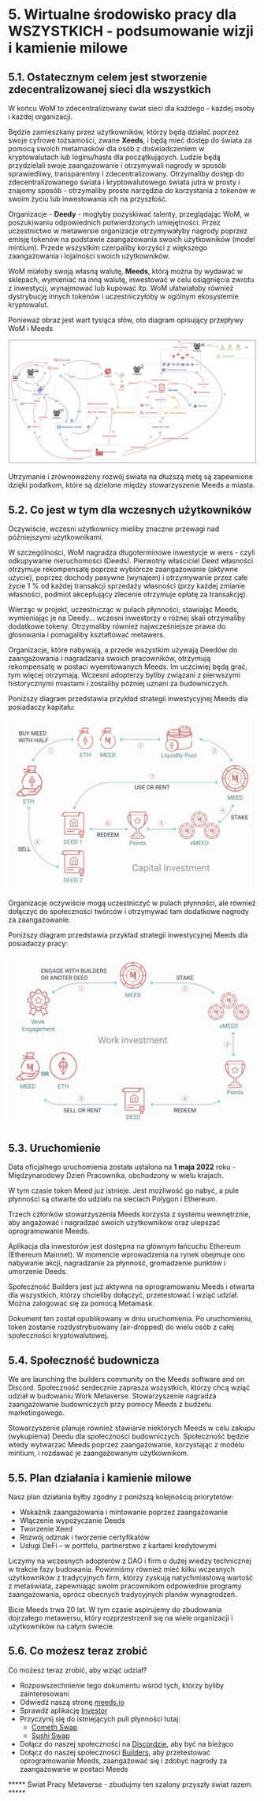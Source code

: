 # 5. Wirtualne środowisko pracy dla WSZYSTKICH - podsumowanie wizji i kamienie milowe

## 5.1. Ostatecznym celem jest stworzenie zdecentralizowanej sieci dla wszystkich

W końcu WoM to zdecentralizowany świat sieci dla każdego - każdej osoby i każdej organizacji.

Będzie zamieszkany przez użytkowników, którzy będą działać poprzez swoje cyfrowe tożsamości, zwane **Xeeds**, i będą mieć dostęp do świata za pomocą swoich metamasków dla osób z doświadczeniem w kryptowalutach lub loginu/hasła dla początkujących. Ludzie będą przydzielali swoje zaangażowanie i otrzymywali nagrody w sposób sprawiedliwy, transparentny i zdecentralizowany. Otrzymaliby dostęp do zdecentralizowanego świata i kryptowalutowego świata jutra w prosty i znajomy sposób - otrzymaliby proste narzędzia do korzystania z tokenów w swoim życiu lub inwestowania ich na przyszłość.

Organizacje - **Deedy** - mogłyby pozyskiwać talenty, przeglądając WoM, w poszukiwaniu odpowiednich potwierdzonych umiejętności. Przez uczestnictwo w metawersie organizacje otrzymywałyby nagrody poprzez emisję tokenów na podstawie zaangażowania swoich użytkowników (model mintium). Przede wszystkim czerpaliby korzyści z większego zaangażowania i lojalności swoich użytkowników.

WoM miałoby swoją własną walutę, **Meeds**, którą można by wydawać w sklepach, wymieniać na inną walutę, inwestować w celu osiągnięcia zwrotu z inwestycji, wynajmować lub kupować itp. WoM ułatwiałoby również dystrybucję innych tokenów i uczestniczyłoby w ogólnym ekosystemie kryptowalut.

Ponieważ obraz jest wart tysiąca słów, oto diagram opisujący przepływy WoM i Meeds

![Przepływy w WoM i Meeds](en/img/wom-flows.png)

Utrzymanie i zrównoważony rozwój świata na dłuższą metę są zapewnione dzięki podatkom, które są dzielone między stowarzyszenie Meeds a miasta.

## 5.2. Co jest w tym dla wczesnych użytkowników

Oczywiście, wczesni użytkownicy mieliby znaczne przewagi nad późniejszymi użytkownikami.

W szczególności, WoM nagradza długoterminowe inwestycje w wers - czyli odkupywanie nieruchomości (Deeds). Pierwotny właściciel Deed własności otrzymuje rekompensatę poprzez wybiórcze zaangażowanie (aktywne użycie), poprzez dochody pasywne (wynajem) i otrzymywanie przez całe życie 1 % od każdej transakcji sprzedaży własności (przy każdej zmianie własności, podmiot akceptujący zlecenie otrzymuje opłatę za transakcję).

Wierząc w projekt, uczestnicząc w pulach płynności, stawiając Meeds, wymieniając je na Deedy... wczesni inwestorzy o różnej skali otrzymaliby dodatkowe tokeny. Otrzymaliby również najwcześniejsze prawa do głosowania i pomagaliby kształtować metawers.

Organizacje, które nabywają, a przede wszystkim używają Deedów do zaangażowania i nagradzania swoich pracowników, otrzymują rekompensatę w postaci wyemitowanych Meeds. Im uczciwiej będą grać, tym więcej otrzymają. Wczesni adopterzy byliby związani z pierwszymi historycznymi miastami i zostaliby później uznani za budowniczych.

Poniższy diagram przedstawia przykład strategii inwestycyjnej Meeds dla posiadaczy kapitału:

![Strategia inwestycyjna Meeds dla posiadaczy kapitału](en/img/invest-capital.png)

Organizacje oczywiście mogą uczestniczyć w pulach płynności, ale również dołączyć do społeczności twórców i otrzymywać tam dodatkowe nagrody za zaangażowanie.

Poniższy diagram przedstawia przykład strategii inwestycyjnej Meeds dla posiadaczy pracy:

![Strategia inwestycyjna Meeds dla posiadaczy prac](en/img/invest-work.png)

## 5.3. Uruchomienie

Data oficjalnego uruchomienia została ustalona na **1 maja 2022** roku - Międzynarodowy Dzień Pracownika, obchodzony w wielu krajach.

W tym czasie token Meed już istnieje. Jest możliwość go nabyć, a pule płynności są otwarte do udziału na sieciach Polygon i Ethereum.

Trzech członków stowarzyszenia Meeds korzysta z systemu wewnętrznie, aby angażować i nagradzać swoich użytkowników oraz ulepszać oprogramowanie Meeds.

Aplikacja dla inwestorów jest dostępna na głównym łańcuchu Ethereum (Ethereum Mainnet). W momencie wprowadzenia na rynek obejmuje ono nabywanie akcji, nagradzanie za płynność, gromadzenie punktów i umorzenie Deeds.

Społeczność Builders jest już aktywna na oprogramowaniu Meeds i otwarta dla wszystkich, którzy chcieliby dołączyć, przetestować i wziąć udział. Można zalogować się za pomocą Metamask.

Dokument ten został opublikowany w dniu uruchomienia. Po uruchomieniu, token zostanie rozdystrybuowany (air-dropped) do wielu osób z całej społeczności kryptowalutowej.

## 5.4. Społeczność budownicza

We are launching the builders community on the Meeds software and on Discord. Społeczność serdecznie zaprasza wszystkich, którzy chcą wziąć udział w budowaniu Work Metaverse. Stowarzyszenie nagradza zaangażowanie budowniczych przy pomocy Meeds z budżetu marketingowego.

Stowarzyszenie planuje również stawianie niektórych Meeds w celu zakupu (wykupienia) Deedu dla społeczności budowniczych. Społeczność będzie wtedy wytwarzać Meeds poprzez zaangażowanie, korzystając z modelu mintium, i rozdawać je zaangażowanym użytkownikom.

## 5.5. Plan działania i kamienie milowe

Nasz plan działania byłby zgodny z poniższą kolejnością priorytetów:

- Wskaźnik zaangażowania i mintowanie poprzez zaangażowanie
- Włączenie wypożyczanie Deeds
- Tworzenie Xeed
- Rozwój odznak i tworzenie certyfikatów
- Usługi DeFi – w portfelu, partnerstwo z kartami kredytowymi

Liczymy na wczesnych adopterów z DAO i firm o dużej wiedzy technicznej w trakcie fazy budowania. Powinniśmy również mieć kilku wczesnych użytkowników z tradycyjnych firm, którzy zyskują natychmiastową wartość z metaświata, zapewniając swoim pracownikom odpowiednie programy zaangażowania, oprócz obecnych tradycyjnych planów wynagrodzeń.

Bicie Meeds trwa 20 lat. W tym czasie aspirujemy do zbudowania dojrzałego metawersu, który rozprzestrzenił się na wiele organizacji i użytkowników na całym świecie.

## 5.6. Co możesz teraz zrobić

Co możesz teraz zrobić, aby wziąć udział?

- Rozpowszechnienie tego dokumentu wśród tych, którzy byliby zainteresowani
- Odwiedź naszą stronę [meeds.io](https://www.meeds.io/)
- Sprawdź aplikację [Investor](https://meeds.io/investors)
- Przyczynij się do istniejących puli płynności tutaj:
  - [Cometh Swap](https://swap.cometh.io/)
  - [Sushi Swap](https://sushi.com)
- Dołącz do naszej społeczności na [Discordzie](https://discord.com/invite/hAuADSq3), aby być na bieżąco
- Dołącz do naszej społeczności [Builders](https://meeds.io/builders), aby przetestować oprogramowanie Meeds, zaangażować się i zdobyć nagrody za zaangażowanie w postaci Meeds

***** Świat Pracy Metaverse - zbudujmy ten szalony przyszły świat razem. \*\*\***